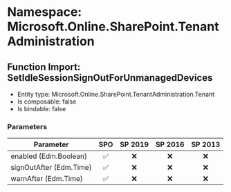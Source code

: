 # Namespace: Microsoft.Online.SharePoint.TenantAdministration

## Function Import: SetIdleSessionSignOutForUnmanagedDevices

- Entity type: Microsoft.Online.SharePoint.TenantAdministration.Tenant
- Is composable: false
- Is bindable: false

### Parameters

Parameter | SPO | SP 2019 | SP 2016 | SP 2013
----------|:---:|:-------:|:-------:|:-------:
enabled (Edm.Boolean) | ✅ | ❌ | ❌ | ❌
signOutAfter (Edm.Time) | ✅ | ❌ | ❌ | ❌
warnAfter (Edm.Time) | ✅ | ❌ | ❌ | ❌